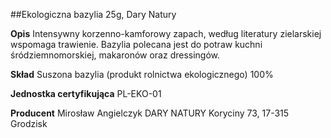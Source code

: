 ##Ekologiczna bazylia 25g, Dary Natury

**Opis** Intensywny korzenno-kamforowy zapach, według literatury zielarskiej wspomaga trawienie. Bazylia polecana jest do potraw kuchni śródziemnomorskiej, makaronów oraz dressingów.

**Skład** Suszona bazylia (produkt rolnictwa ekologicznego) 100%

**Jednostka certyfikująca** PL-EKO-01

**Producent** Mirosław Angielczyk DARY NATURY
Koryciny 73, 17-315 Grodzisk
